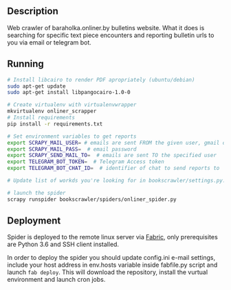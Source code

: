 Description
-----------

Web crawler of baraholka.onliner.by bulletins website.
What it does is searching for specific text piece encounters
and reporting bulletin urls to you via email or telegram bot.

Running
-------
```bash
# Install libcairo to render PDF apropriately (ubuntu/debian)
sudo apt-get update
sudo apt-get install libpangocairo-1.0-0

# Create virtualenv with virtualenvwrapper
mkvirtualenv onliner_scrapper
# Install requirements
pip install -r requirements.txt

# Set environment variables to get reports
export SCRAPY_MAIL_USER= # emails are sent FROM the given user, gmail only supported for now
export SCRAPY_MAIL_PASS=  # email password
export SCRAPY_SEND_MAIL_TO=  # emails are sent TO the specified user
export TELEGRAM_BOT_TOKEN=  # Telegram Access token
export TELEGRAM_BOT_CHAT_ID=  # identifier of chat to send reports to

# Update list of workds you're looking for in bookscrawler/settings.py:SEARCHED_KEYWORDS list

# launch the spider
scrapy runspider bookscrawler/spiders/onliner_spider.py
```

Deployment
----------
Spider is deployed to the remote linux server via [Fabric](http://www.fabfile.org/), only prerequisites are Python 3.6 and SSH client installed.

In order to deploy the spider you should update config.ini e-mail settings, include your host address in env.hosts variable inside fabfile.py script and launch ```fab deploy```. This will download the repository, install the vurtual environment and launch cron jobs.